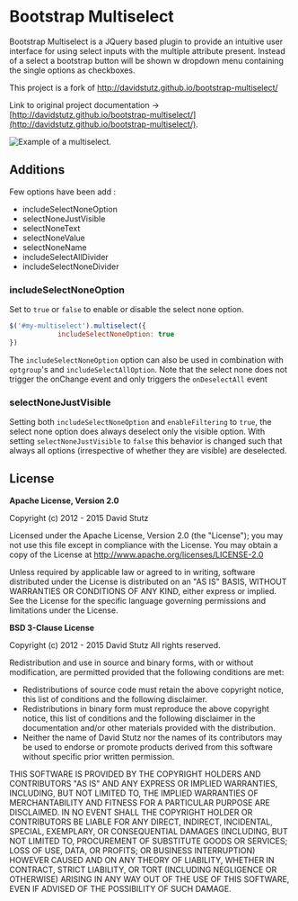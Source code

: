 # Bootstrap Multiselect

Bootstrap Multiselect is a JQuery based plugin to provide an intuitive user interface for using select inputs with the multiple attribute present. Instead of a select a bootstrap button will be shown w dropdown menu containing the single options as checkboxes.

This project is a fork of http://davidstutz.github.io/bootstrap-multiselect/

Link to original project documentation -> [http://davidstutz.github.io/bootstrap-multiselect/](http://davidstutz.github.io/bootstrap-multiselect/).

![Example of a multiselect.](example.png?raw=true "Example of a multiselect.")

## Additions

Few options have been add :

* includeSelectNoneOption
* selectNoneJustVisible
* selectNoneText
* selectNoneValue
* selectNoneName
* includeSelectAllDivider 
* includeSelectNoneDivider

### includeSelectNoneOption

Set to `true` or `false` to enable or disable the select none option.

```javascript
$('#my-multiselect').multiselect({
            includeSelectNoneOption: true
})
```
The `includeSelectNoneOption` option can also be used in combination with `optgroup`'s and `includeSelectAllOption`.
Note that the select none does not trigger the onChange event and only triggers the `onDeselectAll` event

### selectNoneJustVisible

Setting both `includeSelectNoneOption` and `enableFiltering` to `true`, the select none option does always deselect only the visible option. With setting `selectNoneJustVisible` to `false` this behavior is changed such that always all options (irrespective of whether they are visible) are deselected.

## License

**Apache License, Version 2.0**

Copyright (c) 2012 - 2015 David Stutz

Licensed under the Apache License, Version 2.0 (the "License"); you may not use this file except in compliance with the License. You may obtain a copy of the License at http://www.apache.org/licenses/LICENSE-2.0

Unless required by applicable law or agreed to in writing, software distributed under the License is distributed on an "AS IS" BASIS, WITHOUT WARRANTIES OR CONDITIONS OF ANY KIND, either express or implied. See the License for the specific language governing permissions and limitations under the License.

**BSD 3-Clause License**

Copyright (c) 2012 - 2015 David Stutz
All rights reserved.

Redistribution and use in source and binary forms, with or without modification, are permitted provided that the following conditions are met:

* Redistributions of source code must retain the above copyright notice, this list of conditions and the following disclaimer.
* Redistributions in binary form must reproduce the above copyright notice, this list of conditions and the following disclaimer in the documentation and/or other materials provided with the distribution.
* Neither the name of David Stutz nor the names of its contributors may be used to endorse or promote products derived from this software without specific prior written permission.

THIS SOFTWARE IS PROVIDED BY THE COPYRIGHT HOLDERS AND CONTRIBUTORS "AS IS" AND ANY EXPRESS OR IMPLIED WARRANTIES, INCLUDING, BUT NOT LIMITED TO, THE IMPLIED WARRANTIES OF MERCHANTABILITY AND FITNESS FOR A PARTICULAR PURPOSE ARE DISCLAIMED. IN NO EVENT SHALL THE COPYRIGHT HOLDER OR CONTRIBUTORS BE LIABLE FOR ANY DIRECT, INDIRECT, INCIDENTAL, SPECIAL, EXEMPLARY, OR CONSEQUENTIAL DAMAGES (INCLUDING, BUT NOT LIMITED TO, PROCUREMENT OF SUBSTITUTE GOODS OR SERVICES; LOSS OF USE, DATA, OR PROFITS; OR BUSINESS INTERRUPTION) HOWEVER CAUSED AND ON ANY THEORY OF LIABILITY, WHETHER IN CONTRACT, STRICT LIABILITY, OR TORT (INCLUDING NEGLIGENCE OR OTHERWISE) ARISING IN ANY WAY OUT OF THE USE OF THIS SOFTWARE, EVEN IF ADVISED OF THE POSSIBILITY OF SUCH DAMAGE.
